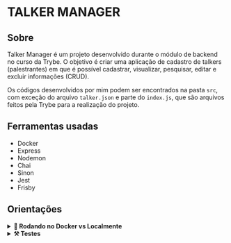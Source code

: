 # TALKER MANAGER

## Sobre

Talker Manager é um projeto desenvolvido durante o módulo de backend no curso da Trybe. O objetivo é criar uma aplicação de cadastro de talkers (palestrantes) em que é possível cadastrar, visualizar, pesquisar, editar e excluir informações (CRUD). 

Os códigos desenvolvidos por mim podem ser encontrados na pasta `src`, com exceção do arquivo `talker.json` e parte do `index.js`, que são arquivos feitos pela Trybe para a realização do projeto.

## Ferramentas usadas

- Docker
- Express
- Nodemon
- Chai 
- Sinon 
- Jest 
- Frisby

## Orientações 

<details>
<summary><strong>🐋 Rodando no Docker vs Localmente</strong></summary><br />

### Com Docker 

> Tendo o Docker instalado, rode usando o comando `docker-compose up -d`
- Esse serviço irá inicializar um container chamado `talker_manager`.
- A partir daqui você pode rodar o container via CLI ou abri-lo no VS Code.
> Use o comando `docker exec -it talker_manager bash`
- Ele te dará acesso ao terminal interativo do container criado pelo compose, que está rodando em segundo plano.
> Instale as dependências [Caso existam] com `npm install`
> Execute a aplicação com `npm start` ou `npm run dev`

### Sem Docker

- Clone o repositório com o comando `git clone git@github.com:daviazev/talker-manager.git`
- Entre na pasta com o comando `cd talker-manager`
- Instale as dependências [Caso existam] com `npm install`

1. Para rodar o projeto desta forma, obrigatoriamente você deve ter o node instalado em seu computador.

2. O avaliador espera que a versão do node utilizada seja a 16.

</details>

<details>
<summary><strong>⚒️ Testes</strong></summary><br />

  O projeto usa as ferramentas [Jest](https://jestjs.io/pt-BR/) e o [Frisby](https://docs.frisbyjs.com/) para fazer os testes de API.

  Este projeto já vem configurado e com suas dependências

  ### Executando todos os testes

  Para poder executar os testes, inicie sua aplicação com `npm run dev`, em seguida, basta executar o comando `npm test` e **todos** os seus testes serão executados.

  ### Executando um teste específico

  Para executar um teste expecífico, inicie sua aplicação com `npm run dev`, em seguida, basta executar o comando `npm test nome-do-teste`.

  Ex: Para executar o teste referente ao **01-getAllTalkers**, basta digitar `npm test 01`.

  :warning: **Importante:** os comandos de testes podem ser executados tanto no terminal do seu computador quanto do **_Docker_**.
</details>